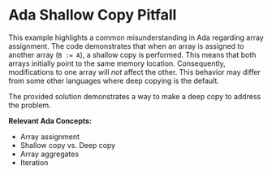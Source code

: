 # Ada Shallow Copy Pitfall

This example highlights a common misunderstanding in Ada regarding array assignment.  The code demonstrates that when an array is assigned to another array (`B := A`), a shallow copy is performed.  This means that both arrays initially point to the same memory location. Consequently, modifications to one array will *not* affect the other.  This behavior may differ from some other languages where deep copying is the default. 

The provided solution demonstrates a way to make a deep copy to address the problem.

**Relevant Ada Concepts:**
* Array assignment
* Shallow copy vs. Deep copy
* Array aggregates
* Iteration
